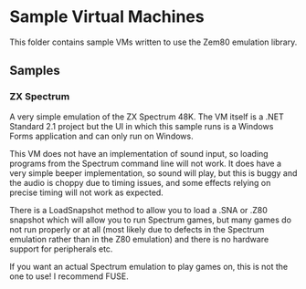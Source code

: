 # Sample Virtual Machines

This folder contains sample VMs written to use the Zem80 emulation library.

## Samples

### ZX Spectrum

A very simple emulation of the ZX Spectrum 48K. The VM itself is a .NET Standard 2.1 project but the UI in which this sample runs
is a Windows Forms application and can only run on Windows. 

This VM does not have an implementation of sound input, so loading programs from the Spectrum command line will not work. It does have
a very simple beeper implementation, so sound will play, but this is buggy and the audio is choppy due to timing issues, and some effects
relying on precise timing will not work as expected. 

There is a LoadSnapshot method to allow you to load a .SNA or .Z80 snapshot which will allow you to run Spectrum games, but many games
do not run properly or at all (most likely due to defects in the Spectrum emulation rather than in the Z80 emulation) and there is no hardware support
for peripherals etc.

If you want an actual Spectrum emulation to play games on, this is not the one to use! I recommend FUSE.
